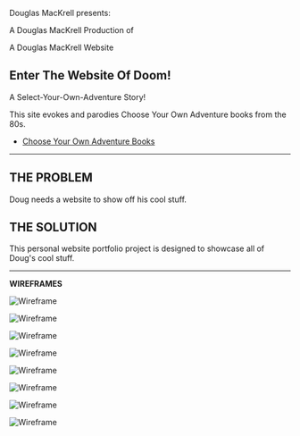 Douglas MacKrell presents: 

A Douglas MacKrell Production of

A Douglas MacKrell Website

## Enter The Website Of Doom!
A Select-Your-Own-Adventure Story!

This site evokes and parodies Choose Your Own Adventure books from the 80s.

* [Choose Your Own Adventure Books](https://www.cyoa.com/)

** **

## THE PROBLEM
Doug needs a website to show off his cool stuff.

## THE SOLUTION
This personal website portfolio project is designed to showcase all of Doug's cool stuff.

** **

**WIREFRAMES**

![Wireframe](Doug_Website_HOME.png)

![Wireframe](Doug_Website_ABOUT.png)

![Wireframe](whiteboard_HOME.jpg)

![Wireframe](whiteboard_OVERVIEW1.jpg)

![Wireframe](whiteboard_OVERVIEW2.jpg)

![Wireframe](whiteboard_MOBILE.jpg)

![Wireframe](whiteboard_NOTES.jpg)

![Wireframe](whiteboard_TREE.jpg)
